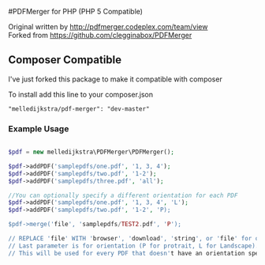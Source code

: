 #PDFMerger for PHP (PHP 5 Compatible)

Original written by http://pdfmerger.codeplex.com/team/view<br />
Forked from https://github.com/clegginabox/PDFMerger

## Composer Compatible

I've just forked this package to make it compatible with composer

To install add this line to your composer.json

```"melledijkstra/pdf-merger": "dev-master"```

### Example Usage
```php

$pdf = new melledijkstra\PDFMerger\PDFMerger();

$pdf->addPDF('samplepdfs/one.pdf', '1, 3, 4');
$pdf->addPDF('samplepdfs/two.pdf', '1-2');
$pdf->addPDF('samplepdfs/three.pdf', 'all');

//You can optionally specify a different orientation for each PDF
$pdf->addPDF('samplepdfs/one.pdf', '1, 3, 4', 'L');
$pdf->addPDF('samplepdfs/two.pdf', '1-2', 'P);

$pdf->merge('file', 'samplepdfs/TEST2.pdf', 'P');

// REPLACE 'file' WITH 'browser', 'download', 'string', or 'file' for output options
// Last parameter is for orientation (P for protrait, L for Landscape). 
// This will be used for every PDF that doesn't have an orientation specified
```
